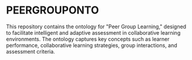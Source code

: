 # PEERGROUPONTO
This repository contains the ontology for "Peer Group Learning," designed to facilitate intelligent and adaptive assessment in collaborative learning environments. The ontology captures key concepts such as learner performance, collaborative learning strategies, group interactions, and assessment criteria.
